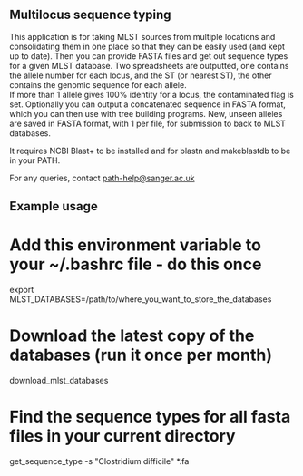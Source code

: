 Multilocus sequence typing 
-----
This application is for taking MLST sources from multiple locations and consolidating them in one place so that they can be easily used (and kept up to date).
Then you can provide FASTA files and get out sequence types for a given MLST database.
Two spreadsheets are outputted, one contains the allele number for each locus, and the ST (or nearest ST), the other contains the genomic sequence for each allele.  
If more than 1 allele gives 100% identity for a locus, the contaminated flag is set.
Optionally you can output a concatenated sequence in FASTA format, which you can then use with tree building programs.
New, unseen alleles are saved in FASTA format, with 1 per file, for submission to back to MLST databases.

It requires NCBI Blast+ to be installed and for blastn and makeblastdb to be in your PATH.

For any queries, contact path-help@sanger.ac.uk


Example usage
-------------

# Add this environment variable to your ~/.bashrc file - do this once
export MLST_DATABASES=/path/to/where_you_want_to_store_the_databases

# Download the latest copy of the databases (run it once per month)
download_mlst_databases

# Find the sequence types for all fasta files in your current directory
get_sequence_type -s "Clostridium difficile" *.fa